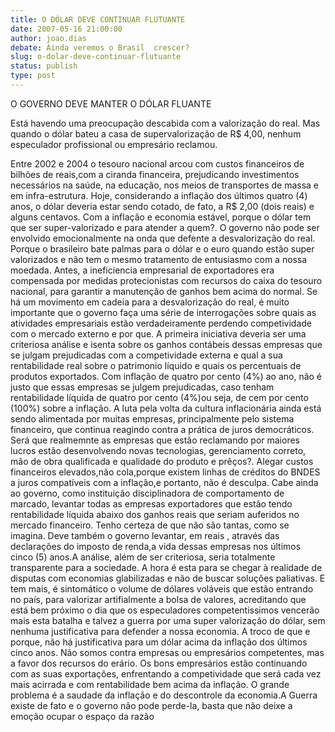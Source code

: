 ```yaml
---
title: O DÓLAR DEVE CONTINUAR FLUTUANTE
date: 2007-05-16 21:00:00
author: joao.dias
debate: Ainda veremos o Brasil  crescer?
slug: o-dolar-deve-continuar-flutuante
status: publish 
type: post
---
```


O GOVERNO DEVE MANTER O DÓLAR FLUANTE  
  
Está havendo uma preocupação descabida com a valorização do real. Mas quando o dólar bateu a casa de supervalorização de R$ 4,00, nenhum especulador profissional ou empresário reclamou.   
  
Entre 2002 e 2004 o tesouro nacional arcou com custos financeiros de bilhões de reais,com a ciranda financeira, prejudicando investimentos necessários na saúde, na educação, nos meios de transportes de massa e em infra-estrutura. Hoje, considerando a inflação dos últimos quatro (4) anos, o dólar deveria estar sendo cotado, de fato, a R$ 2,00 (dois reais) e alguns centavos. Com a inflação e economia estável, porque o dólar tem que ser super-valorizado e para atender a quem?. O governo não pode ser envolvido emocionalmente na onda que defente a desvalorização do real. Porque o brasileiro bate palmas para o dólar e o euro quando estão super valorizados e não tem o mesmo tratamento de entusiasmo com a nossa moedada. Antes, a ineficiencia empresarial de exportadores era compensada por medidas protecionistas com recursos do caixa do tesouro nacional, para garantir a manutenção de ganhos bem acima do normal. Se há um movimento em cadeia para a desvalorização do real, é muito importante que o governo faça uma série de interrogações sobre quais as atividades empresariais estão verdadeiramente perdendo competividade com o mercado externo e por que. A primeira iniciativa deveria ser uma criteriosa análise e isenta sobre os ganhos contábeis dessas empresas que se julgam prejudicadas com a competividade externa e qual a sua rentabilidade real sobre o patrimonio líquido e quais os percentuais de produtos exportados. Com inflação de quatro por cento (4%) ao ano, não é justo que essas empresas se julgem prejudicadas, caso tenham rentabilidade líquida de quatro por cento (4%)ou seja, de cem por cento (100%) sobre a inflação. A luta pela volta da cultura inflacionária ainda está sendo alimentada por muitas empresas, principalmente pelo sistema financeiro, que continua reagindo contra a prática de juros democráticos. Será que realmemnte as empresas que estão reclamando por maiores lucros estão desenvolvendo novas tecnologias, gerenciamento correto, mão de obra qualificada e qualidade do produto e prêços?. Alegar custos financeiros elevados,não cola,porque existem linhas de créditos do BNDES a juros compatíveis com a inflação,e portanto, não é desculpa. Cabe ainda ao governo, como instituição disciplinadora de comportamento de marcado, levantar todas as empresas exportadores que estão tendo rentabilidade líquida abaixo dos ganhos reais que seriam auferidos no mercado financeiro. Tenho certeza de que não são tantas, como se imagina. Deve também o governo levantar, em reais , através das declarações do imposto de renda,a vida dessas empresas nos últimos cinco (5) anos.A análise, além de ser criteriosa, seria totalmente transparente para a sociedade. A hora é esta para se chegar à realidade de disputas com economias glabilizadas e não de buscar soluções paliativas. E tem mais, é sintomático o volume de dólares voláveis que estão entrando no país, para valorizar artifialmente a bolsa de valores, acreditando que está bem próximo o dia que os especuladores competentissimos vencerão mais esta batalha e talvez a guerra por uma super valorização do dólar, sem nenhuma justificativa para defender a nossa economia. A troco de que e porque, não há justificativa para um dólar acima da inflação dos últimos cinco anos. Não somos contra empresas ou empresários competentes, mas a favor dos recursos do erário. Os bons empresários estão continuando com as suas exportações, enfrentando a competividade que será cada vez mais acirrada e com rentabilidade bem acima da inflação. O grande problema é a saudade da inflação e do descontrole da economia.A Guerra existe de fato e o governo não pode perde-la, basta que não deixe a emoção ocupar o espaço da razão
